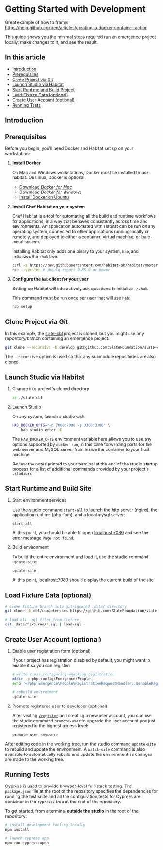 # Getting Started with Development

Great example of how to frame: https://help.github.com/en/articles/creating-a-docker-container-action

This guide shows you the minimal steps required run an emergence project locally, make changes to it, and see the result.

## In this article

- [Introduction](#introduction)
- [Prerequisites](#prerequisites)
- [Clone Project via Git](#clone-project-via-git)
- [Launch Studio via Habitat](#launch-studio-via-habitat)
- [Start Runtime and Build Project](#start-runtime-and-build-project)
- [Load Fixture Data (optional)](#load-fixture-data-optional)
- [Create User Account (optional)](#create-user-account-optional)
- [Running Tests](#running-tests)

## Introduction

## Prerequisites

Before you begin, you'll need Docker and Habitat set up on your workstation:

1. **Install Docker**

    On Mac and Windows workstations, Docker must be installed to use habitat. On Linux, Docker is optional.

    - [Download *Docker for Mac*](https://store.docker.com/editions/community/docker-ce-desktop-mac)
    - [Download *Docker for Windows*](https://store.docker.com/editions/community/docker-ce-desktop-windows)
    - [Install Docker on Ubuntu](https://docs.docker.com/install/linux/docker-ce/ubuntu/)

2. **Install Chef Habitat on your system**

    Chef Habitat is a tool for automating all the build and runtime workflows for applications, in a way that behaves consistently across time and environments. An application automated with Habitat can be run on any operating system, connected to other applications running locally or remotely, and deployed to either a container, virtual machine, or bare-metal system.

    Installing Habitat only adds one binary to your system, `hab`, and initializes the `/hab` tree.

    ```bash
    curl -s https://raw.githubusercontent.com/habitat-sh/habitat/master/components/hab/install.sh | sudo bash
    hab --version # should report 0.85.0 or newer
    ```

3. **Configure the `hab` client for your user**

    Setting up Habitat will interactively ask questions to initialize `~/.hab`.

    This command must be run once per user that will use `hab`:

    ```bash
    hab setup
    ```

## Clone Project via Git

In this example, the [slate-cbl](https://github.com/SlateFoundation/slate-cbl) project is cloned, but you might use any repository/branch containing an emergence project:

```bash
git clone --recursive -b develop git@github.com:SlateFoundation/slate-cbl.git
```

The `--recursive` option is used so that any submodule repositories are also cloned.

## Launch Studio via Habitat

1. Change into project's cloned directory

    ```bash
    cd ./slate-cbl
    ```

1. Launch Studio

    On any system, launch a studio with:

    ```bash
    HAB_DOCKER_OPTS="-p 7080:7080 -p 3306:3306" \
        hab studio enter -D
    ```

    The `HAB_DOCKER_OPTS` environment variable here allows you to use any options supported by `docker run`, in this case forwarding ports for the web server and MySQL server from inside the container to your host machine.

    Review the notes printed to your terminal at the end of the studio startup process for a list of additional commands provided by your project's `.studiorc`

## Start Runtime and Build Site

1. Start environment services

    Use the studio command `start-all` to launch the http server (nginx), the application runtime (php-fpm), and a local mysql server:

    ```bash
    start-all
    ```

    At this point, you should be able to open [localhost:7080](http://localhost:7080) and see the error message `Page not found`.

1. Build environment

    To build the entire environment and load it, use the studio command `update-site`:

    ```bash
    update-site
    ```

    At this point, [localhost:7080](http://localhost:7080) should display the current build of the site

## Load Fixture Data (optional)

```bash
# clone fixture branch into git-ignored .data/ directory
git clone -b cbl/competencies https://github.com/SlateFoundation/slate-fixtures.git .data/fixtures

# load all .sql files from fixture
cat .data/fixtures/*.sql | load-sql -
```

## Create User Account (optional)

1. Enable user registration form (optional)

    If your project has registration disabled by default, you might want to enable it so you can register:

    ```bash
    # write class configuring enabling registration
    mkdir -p php-config/Emergence/People
    echo '<?php Emergence\People\RegistrationRequestHandler::$enableRegistration = true;' > php-config/Emergence/People/RegistrationRequestHandler.config.php

    # rebuild environment
    update-site
    ```

1. Promote registered user to developer (optional)

    After visiting [`/register`](http://localhost:7080/register) and creating a new user account, you can use the studio command `promote-user` to upgrade the user account you just registered to the highest access level:

    ```bash
    promote-user <myuser>
    ```

After editing code in the working tree, run the studio command `update-site` to rebuild and update the environment. A `watch-site` command is also available to automatically rebuild and update the environment as changes are made to the working tree.

## Running Tests

[Cypress](https://www.cypress.io/) is used to provide browser-level full-stack testing. The `package.json` file at the root of the repository specifies the dependencies for running the test suite and all the configuration/tests for Cypress are container in the `cypress/` tree at the root of the repository.

To get started, from a terminal **outside the studio** in the root of the repository:

```bash
# install development tooling locally
npm install

# launch cypress app
npm run cypress:open
```
